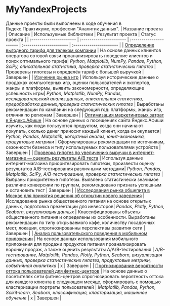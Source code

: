 # MyYandexProjects
Данные проекты были выполнены в ходе обучения в Яндекс.Практикуме, профессии "Аналитик данных".
| Название проекта | Описание | Используемые библиотеки | Результат проекта | Статус проекта |
| :---------------------- | :---------------------- | :---------------------- | :---------------------- | :---------------------- |
| [Определение выгодного тарифа для телеком компании](Statistical_analysis) | На основе данных клиентов оператора сотовой связи проанализировать поведение клиентов и поиск оптимального тарифа| *Python, Matplotlib, NumPy, Pandas, Python, SciPy, описательная статистика, проверка статистических гипотез* | Проверены гипотезы и определён тариф с большей выручкой | Завершен |
| [Изучение рынка игр](Games_market_analysis) | Используя исторические данные о продажах компьютерных игр, оценки пользователей и экспертов, жанры и платформы, выявить закономерности, определяющие успешность игры| *Python, Matplotlib, NumPy, Pandas, исследовательский анализ данных, описательная статистика, предобработка данных,проверка статистических гипотез* | Выработаны рекомендации по кампании на следующий год: платформы, жанры игр, отличия по регионам | Завершен |
| [Оптимизация маркетинговых затрат в Яндекс.Афише](Cohort_analysis) | На основе данных о посещениях сайта Яндекс.Афиши изучить, как люди пользуются продуктом, когда они начинают покупать, сколько денег приносит каждый клиент, когда он окупается| *Python, Pandas, Matplotlib, когортный анализ, юнит-экономика, продуктовые метрики* | Сформулированы рекомендации по источникам, сезонности бизнеса и типу используемых пользователями устройств | Завершен |
| [Проверка гипотез по увеличению выручки в интернет-магазине — оценить результаты A/B теста](AB_test_project) | Используя данные интернет-магазина приоритезировать гипотезы, произвести оценку результатов A/B-тестирования различными методами| *Python, Pandas, Matplotlib, SciPy, A/B-тестирование, проверка статистических гипотез* | Выбраны приоритетные гипотезы. Выявлено статистически значимое различие конверсиии по группам, рекомендовано признать успешным и остановить тест  | Завершен |
| [Исследования рынка общепита в Москве для принятия решения об открытии нового заведения](Moscow_public_catering) | Исследование рынка общественного питания на основе открытых данных, подготовка презентации для инвесторов| *Pandas, Plotly, Python, Seaborn, визуализация данных* | Классифицированы объекты общественного питания и определены их особенности. Выработаны рекомендации по типу открываемого кафе, количеству посадочных мест, локации, спрогнозированны перспективы развития сети  | Завершен |
| [Анализ пользовательского поведения в мобильном приложении](Funnel_analysis) | На основе данных использования мобильного приложения для продажи продуктов питания проанализировать воронку продаж, а также оценить результаты A/A/B-тестирования | *A/B-тестирование, Matplotlib, Pandas, Plotly, Python, Seaborn, визуализация данных, проверка статистических гипотез, продуктовые метрики, событийная аналитика* | x  | Завершен |
| [Прогнозирование вероятности оттока пользователей для фитнес-центров](Machine_learning) | На основе данных о посетителях сети фитнес-центров спрогнозировать вероятность оттока для каждого клиента в следующем месяце, сформировать с помощью кластеризации портреты пользователей | *Matplotlib, Pandas, Python, Scikit-learn, Seaborn, классификация, кластеризация, машинное обучение* | x  | Завершен |

